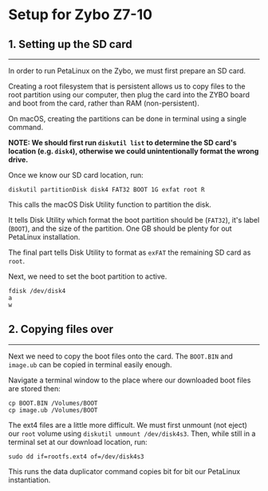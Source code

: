 # Setup for Zybo Z7-10

## 1. Setting up the SD card
***
In order to run PetaLinux on the Zybo, we must first prepare an SD card.

Creating a root filesystem that is persistent allows us to copy files to the root partition using our computer, then plug the card into the ZYBO board and boot from the card, rather than RAM (non-persistent).

On macOS, creating the partitions can be done in terminal using a single command.

**NOTE: We should first run `diskutil list` to determine the SD card's location (e.g. `disk4`), otherwise we could unintentionally format the wrong drive.**

Once we know our SD card location, run:

```
diskutil partitionDisk disk4 FAT32 BOOT 1G exfat root R
```
This calls the macOS Disk Utility function to partition the disk.

It tells Disk Utility which format the boot partition should be (`FAT32`), it's label (`BOOT`), and the size of the partition. One GB should be plenty for out PetaLinux installation.

The final part tells Disk Utility to format as `exFAT` the remaining SD card as `root`.

Next, we need to set the boot partition to active.

```
fdisk /dev/disk4
a
w
```
## 2. Copying files over
***
Next we need to copy the boot files onto the card. The `BOOT.BIN` and `image.ub` can be copied in terminal easily enough.

Navigate a terminal window to the place where our downloaded boot files are stored then:

```
cp BOOT.BIN /Volumes/BOOT
cp image.ub /Volumes/BOOT
```
The ext4 files are a little more difficult. We must first unmount (not eject) our `root` volume using `diskutil unmount /dev/disk4s3`. Then, while still in a terminal set at our download location, run:

```sudo dd if=rootfs.ext4 of=/dev/disk4s3```

This runs the data duplicator command copies bit for bit our PetaLinux instantiation.